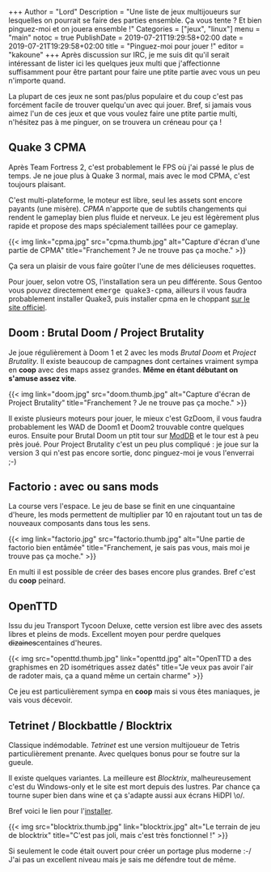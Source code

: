 +++
Author = "Lord"
Description = "Une liste de jeux multijoueurs sur lesquelles on pourrait se faire des parties ensemble. Ça vous tente ? Et bien pinguez-moi et on jouera ensemble !"
Categories = ["jeux", "linux"]
menu = "main"
notoc = true
PublishDate = 2019-07-21T19:29:58+02:00
date = 2019-07-21T19:29:58+02:00
title = "Pinguez-moi pour jouer !"
editor = "kakoune"
+++
Après discussion sur IRC, je me suis dit qu'il serait intéressant de lister ici les quelques jeux multi que j'affectionne suffisamment pour être partant pour faire une ptite partie avec vous un peu n'importe quand.

La plupart de ces jeux ne sont pas/plus populaire et du coup c'est pas forcément facile de trouver quelqu'un avec qui jouer.
Bref, si jamais vous aimez  l'un de ces jeux et que vous voulez faire une ptite partie multi, n'hésitez pas à me pinguer, on se trouvera un créneau pour ça !

## Quake 3 CPMA
Après Team Fortress 2, c'est probablement le FPS où j'ai passé le plus de temps.
Je ne joue plus à Quake 3 normal, mais avec le mod CPMA, c'est toujours plaisant.

C'est multi-plateforme, le moteur est libre, seul les assets sont encore payants (une misère).
*CPMA* n'apporte que de subtils changements qui rendent le gameplay bien plus fluide et nerveux.
Le jeu est légèrement plus rapide et propose des maps spécialement taillées pour ce gameplay.

{{< img link="cpma.jpg" src="cpma.thumb.jpg" alt="Capture d'écran d'une partie de CPMA" title="Franchement ? Je ne trouve pas ça moche." >}}

Ça sera un plaisir de vous faire goûter l'une de mes délicieuses roquettes.

Pour jouer, selon votre OS, l'installation sera un peu différente.
Sous Gentoo vous pouvez directement <samp>emerge quake3-cpma</samp>, ailleurs il vous faudra probablement installer Quake3, puis installer cpma en le choppant [sur le site officiel](https://playmorepromode.com/).


## Doom : Brutal Doom / Project Brutality
Je joue régulièrement à Doom 1 et 2 avec les mods *Brutal Doom* et *Project Brutality*.
Il existe beaucoup de campagnes dont certaines vraiment sympa en **coop** avec des maps assez grandes.
**Même en étant débutant on s'amuse assez vite**.

{{< img link="doom.jpg" src="doom.thumb.jpg" alt="Capture d'écran de Project Brutality" title="Franchement ? Je ne trouve pas ça moche." >}}

Il existe plusieurs moteurs pour jouer, le mieux c'est GzDoom, il vous faudra probablement les WAD de Doom1 et Doom2 trouvable contre quelques euros.
Ensuite pour Brutal Doom un ptit tour sur [ModDB](https://www.moddb.com/mods/brutal-doom) et le tour est à peu près joué.
Pour Project Brutality c'est un peu plus compliqué : je joue sur la version 3 qui n'est pas encore sortie, donc pinguez-moi je vous l'enverrai ;-)


## Factorio : avec ou sans mods
La course vers l'espace.
Le jeu de base se finit en une cinquantaine d'heure, les mods permettent de multiplier par 10 en rajoutant tout un tas de nouveaux composants dans tous les sens.

{{< img link="factorio.jpg" src="factorio.thumb.jpg" alt="Une partie de factorio bien entâmée" title="Franchement, je sais pas vous, mais moi je trouve pas ça moche." >}}

En multi il est possible de créer des bases encore plus grandes.
Bref c'est du **coop** peinard.

## OpenTTD
Issu du jeu Transport Tycoon Deluxe, cette version est libre avec des assets libres et pleins de mods.
Excellent moyen pour perdre quelques ~~dizaines~~centaines d'heures.

{{< img src="openttd.thumb.jpg" link="openttd.jpg" alt="OpenTTD a des graphismes en 2D isométriques assez datés" title="Je veux pas avoir l'air de radoter mais, ça a quand même un certain charme" >}}

Ce jeu est particulièrement sympa en **coop** mais si vous êtes maniaques, je vais vous décevoir.

## Tetrinet / Blockbattle / Blocktrix
Classique indémodable.
*Tetrinet* est une version multijoueur de Tetris particulièrement prenante.
Avec quelques bonus pour se foutre sur la gueule.

Il existe quelques variantes.
La meilleure est *Blocktrix*, malheureusement c'est du Windows-only et le site est mort depuis des lustres.
Par chance ça tourne super bien dans wine et ça s'adapte aussi aux écrans HiDPI \o/.

Bref voici le lien pour l'[installer](btrix100.exe).

{{< img src="blocktrix.thumb.jpg" link="blocktrix.jpg" alt="Le terrain de jeu de blocktrix" title="C'est pas joli, mais c'est très fonctionnel !" >}}

Si seulement le code était ouvert pour créer un portage plus moderne :-/
J'ai pas un excellent niveau mais je sais me défendre tout de même.
